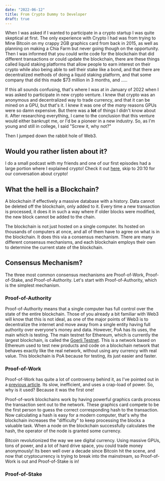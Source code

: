 ```yaml
---
date: "2022-06-12"
title: From Crypto Dummy to Developer
draft: true
---
```


When I was asked if I wanted to participate in a crypto startup I was quite skeptical at first. The only experience with Crypto I had was from trying to Mine Bitcoin on my crappy 2GB graphics card from back in 2015, as well as planning on making a Chia Farm but never going though on the opportunity. Then I was informed that you could write code for the blockchain that did different transactions or could update the blockchain, there are these things called liquid staking platforms that allow people to earn interest on their crypto while also being able to sell their stake like a bond, and that there are decentralized methods of doing a liquid staking platform, and that some company that did this made $73 million in 3 months, and .....

If this all sounds confusing, that's where I was at in January of 2022 when I was asked to participate in new crypto venture. I knew that crypto was an anonymous and decentralized way to trade currency, and that it can be mined on a GPU, but that's it. I knew it was one of the *many* reasons GPUs were so damn expensive. But there was a **lot** of things I didn't know about it. After researching everything, I came to the conclusion that this venture would either bankrupt me, or I'd be a pioneer in a new industry. So, as I'm young and still in college, I said "Screw it, why not?"

Then I jumped down the rabbit hole of Web3. 

## Would you rather listen about it?

I do a small podcast with my friends and one of our first episodes had a large portion where I explained crypto! Check it out [here](https://anchor.fm/casual-coders/episodes/Chandler-Became-a-Crypto-Bro-----Casual-Coders-Podcast-7-e1d387u/a-a78joqo), skip to 20:10 for our conversation about crypto!

## What the hell is a Blockchain?

A blockchain if effectively a massive database with a history. Data cannot be deleted off the blockchain, only added to it. Every time a new transaction is processed, it does it in such a way where if older blocks were modified, the new block cannot be added to the chain.

The blockchain is not just hosted on a single computer. Its hosted on thousands of computers at once, and all of them have to agree on what is in the blockchain. It does this via a consensus mechanism. There are many different consensus mechanisms, and each blockchain employs their own to determine the current state of the blockchain.

## Consensus Mechanism?

The three most common consensus mechanisms are Proof-of-Work, Proof-of-Stake, and Proof-of-Authority. Let's start with Proof-of-Authority, which is the simplest mechanism.

### Proof-of-Authority

Proof-of-Authority means that a single computer has full control over the state of the entire blockchain. Those of you already a bit familiar with Web3 will know that this is not ideal, as one of the major points of Web3 is to decentralize the internet and move away from a single entity having full authority over everyone's money and data. However, PoA has its uses, the main which is testing. The main testnet for Ethereum, which is currently the largest blockchain, is called the [Goerli Testnet](https://goerli.net). This is a network based on Ethereum used to test new products and code on a blockchain network that behaves exactly like the real network, without using any currency with real value. This blockchain is PoA because for testing, its just easier and faster. 

### Proof-of-Work

Proof-of-Work has quite a lot of controversy behind it, as I've pointed out in a [previous article](/posts/whyyoushouldcareaboutweb3/#proof-of-work). Its slow, inefficient, and uses a crap-load of power. So, why is it used? Because it was the first one!

Proof-of-work blockchains work by having powerful graphics cards process the transaction sent out to the network. These graphics card compete to be the first person to guess the correct corresponding hash to the transaction. Now calculating a hash is easy for a modern computer, that's why the blockchain increases the "difficulty" to keep processing the blocks a valuable task. When a node on the blockchain successfully calculates the hash, the operator of the node is granted some currency.

Bitcoin revolutionized the way we see digital currency. Using massive GPUs, tons of power, and a lot of hard drive space, you could trade money anonymously! Its been well over a decade since Bitcoin hit the scene, and now that cryptocurrency is trying to break into the mainstream, so Proof-of-Work is out and Proof-of-Stake is in!

### Proof-of-Stake
